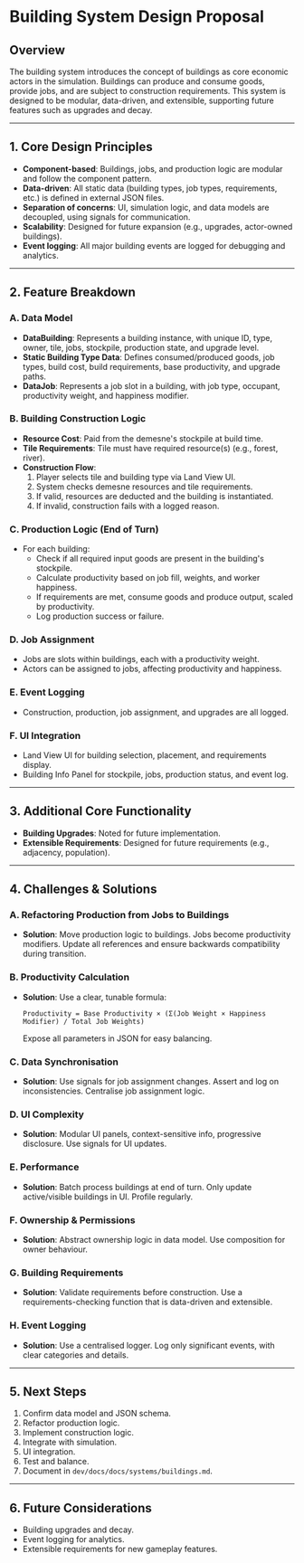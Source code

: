 # Building System Design Proposal

## Overview
The building system introduces the concept of buildings as core economic actors in the simulation. Buildings can produce and consume goods, provide jobs, and are subject to construction requirements. This system is designed to be modular, data-driven, and extensible, supporting future features such as upgrades and decay.

---

## 1. Core Design Principles
- **Component-based**: Buildings, jobs, and production logic are modular and follow the component pattern.
- **Data-driven**: All static data (building types, job types, requirements, etc.) is defined in external JSON files.
- **Separation of concerns**: UI, simulation logic, and data models are decoupled, using signals for communication.
- **Scalability**: Designed for future expansion (e.g., upgrades, actor-owned buildings).
- **Event logging**: All major building events are logged for debugging and analytics.

---

## 2. Feature Breakdown

### A. Data Model
- **DataBuilding**: Represents a building instance, with unique ID, type, owner, tile, jobs, stockpile, production state, and upgrade level.
- **Static Building Type Data**: Defines consumed/produced goods, job types, build cost, build requirements, base productivity, and upgrade paths.
- **DataJob**: Represents a job slot in a building, with job type, occupant, productivity weight, and happiness modifier.

### B. Building Construction Logic
- **Resource Cost**: Paid from the demesne's stockpile at build time.
- **Tile Requirements**: Tile must have required resource(s) (e.g., forest, river).
- **Construction Flow**:
    1. Player selects tile and building type via Land View UI.
    2. System checks demesne resources and tile requirements.
    3. If valid, resources are deducted and the building is instantiated.
    4. If invalid, construction fails with a logged reason.

### C. Production Logic (End of Turn)
- For each building:
    - Check if all required input goods are present in the building's stockpile.
    - Calculate productivity based on job fill, weights, and worker happiness.
    - If requirements are met, consume goods and produce output, scaled by productivity.
    - Log production success or failure.

### D. Job Assignment
- Jobs are slots within buildings, each with a productivity weight.
- Actors can be assigned to jobs, affecting productivity and happiness.

### E. Event Logging
- Construction, production, job assignment, and upgrades are all logged.

### F. UI Integration
- Land View UI for building selection, placement, and requirements display.
- Building Info Panel for stockpile, jobs, production status, and event log.

---

## 3. Additional Core Functionality
- **Building Upgrades**: Noted for future implementation.
- **Extensible Requirements**: Designed for future requirements (e.g., adjacency, population).

---

## 4. Challenges & Solutions

### A. Refactoring Production from Jobs to Buildings
- **Solution**: Move production logic to buildings. Jobs become productivity modifiers. Update all references and ensure backwards compatibility during transition.

### B. Productivity Calculation
- **Solution**: Use a clear, tunable formula:
  
  `Productivity = Base Productivity × (Σ(Job Weight × Happiness Modifier) / Total Job Weights)`
  
  Expose all parameters in JSON for easy balancing.

### C. Data Synchronisation
- **Solution**: Use signals for job assignment changes. Assert and log on inconsistencies. Centralise job assignment logic.

### D. UI Complexity
- **Solution**: Modular UI panels, context-sensitive info, progressive disclosure. Use signals for UI updates.

### E. Performance
- **Solution**: Batch process buildings at end of turn. Only update active/visible buildings in UI. Profile regularly.

### F. Ownership & Permissions
- **Solution**: Abstract ownership logic in data model. Use composition for owner behaviour.

### G. Building Requirements
- **Solution**: Validate requirements before construction. Use a requirements-checking function that is data-driven and extensible.

### H. Event Logging
- **Solution**: Use a centralised logger. Log only significant events, with clear categories and details.

---

## 5. Next Steps
1. Confirm data model and JSON schema.
2. Refactor production logic.
3. Implement construction logic.
4. Integrate with simulation.
5. UI integration.
6. Test and balance.
7. Document in `dev/docs/docs/systems/buildings.md`.

---

## 6. Future Considerations
- Building upgrades and decay.
- Event logging for analytics.
- Extensible requirements for new gameplay features. 